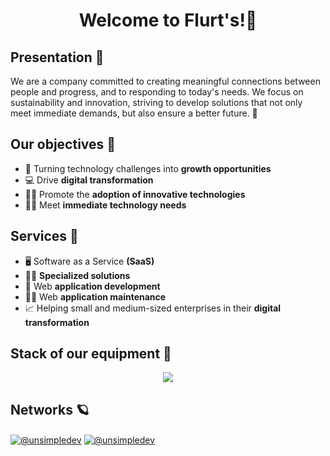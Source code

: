 
<h1 align="center">Welcome to Flurt's!👋</h1>

## Presentation 📖

We are a company committed to creating meaningful connections between people and progress, and to responding to today's needs. We focus on sustainability and innovation, striving to develop solutions that not only meet immediate demands, but also ensure a better future. 🚀

## Our objectives 🔷

- 🌱 Turning technology challenges into **growth opportunities**
- 💻 Drive **digital transformation**
- 🧑‍💻 Promote the **adoption of innovative technologies**
- 🧑‍🔧 Meet **immediate technology needs**

## Services 🫶

- 🖥️ Software as a Service **(SaaS)**
- 👩‍🔬 **Specialized solutions**
- 📱 Web **application development**
- 👩‍🔧 Web **application maintenance**
- 📈 Helping small and medium-sized enterprises in their **digital transformation**

## Stack of our equipment 💙

<p align="center">
  <a href="https://skillicons.dev">
    <img src="https://skillicons.dev/icons?i=aws,azure,apollo,cs,css,deno,docker,dotnet,express,figma,firebase,git,github,graphql,html,js,kubernetes,linux,mongodb,mysql,nextjs,nodejs,postgres,planetscale,postman,py,react,rust,redux,supabase,selenium,tailwind,ts,vercel,visualstudio,vscode&perline=12" />
  </a>
</p>

## Networks 🪐
<div align="left">
  <a href="https://github.com/turt-sCharp" target="blank"><img align="center" src="https://img.shields.io/badge/LinkedIn-0077B5?style=for-the-badge&logo=linkedin&logoColor=white" alt="@unsimpledev"/></a>
  <a href="https://github.com/Flummy-Dev/" target="blank"><img align="center" src="https://img.shields.io/badge/GitHub-100000?style=for-the-badge&logo=github&logoColor=white" alt="@unsimpledev"/></a>
</div>


